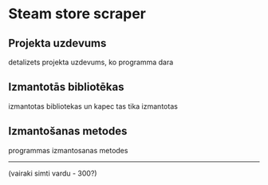 # Steam store scraper

## Projekta uzdevums

detalizets projekta uzdevums, ko programma dara

## Izmantotās bibliotēkas

izmantotas bibliotekas un kapec tas tika izmantotas

## Izmantošanas metodes

programmas izmantosanas metodes





---

(vairaki simti vardu - 300?)
